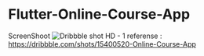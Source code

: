 # Flutter-Online-Course-App
 ScreenShoot
![Dribbble shot HD - 1](https://user-images.githubusercontent.com/61135648/113407077-36b8c180-93df-11eb-993f-2a482f961ccf.png)
referense : https://dribbble.com/shots/15400520-Online-Course-App
